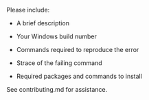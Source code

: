Please include:

* A brief description

* Your Windows build number

* Commands required to reproduce the error

* Strace of the failing command

* Required packages and commands to install

See contributing.md for assistance.
